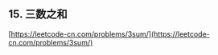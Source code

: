 **15. 三数之和**  
---
[https://leetcode-cn.com/problems/3sum/](https://leetcode-cn.com/problems/3sum/)  

